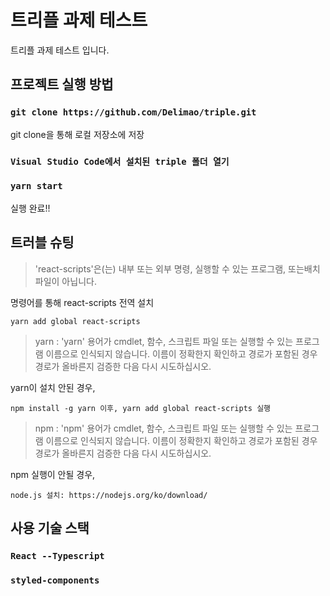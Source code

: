 # 트리플 과제 테스트

트리플 과제 테스트 입니다.

## 프로젝트 실행 방법


### `git clone https://github.com/Delimao/triple.git`

git clone을 통해 로컬 저장소에 저장

### `Visual Studio Code에서 설치된 triple 폴더 열기`

### `yarn start`

실행 완료!!

## 트러블 슈팅

> 'react-scripts'은(는) 내부 또는 외부 명령, 실행할 수 있는 프로그램, 또는배치 파일이 아닙니다.
  
명령어를 통해 react-scripts 전역 설치


    yarn add global react-scripts




> yarn : 'yarn' 용어가 cmdlet, 함수, 스크립트 파일 또는 실행할 수 있는 프로그램 이름으로 인식되지 않습니다. 이름이 정확한지 확인하고 경로가 포함된 경우 경로가 올바른지 검증한 다음 다시 시도하십시오.

yarn이 설치 안된 경우,

    npm install -g yarn 이후, yarn add global react-scripts 실행


> npm : 'npm' 용어가 cmdlet, 함수, 스크립트 파일 또는 실행할 수 있는 프로그램 이름으로 인식되지 않습니다. 이름이 정확한지 확인하고 경로가 포함된 경우 경로가 올바른지 검증한 다음 다시 시도하십시오.

npm 실행이 안될 경우,

    node.js 설치: https://nodejs.org/ko/download/


## 사용 기술 스택

### `React --Typescript`

### `styled-components`
